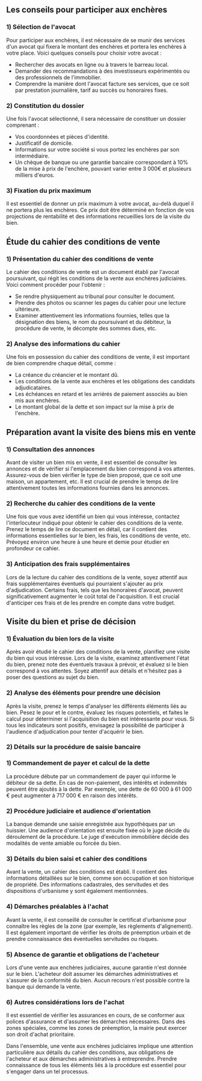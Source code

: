 ## Les conseils pour participer aux enchères

### 1) Sélection de l'avocat

Pour participer aux enchères, il est nécessaire de se munir des services d'un avocat qui fixera le montant des enchères et portera les enchères à votre place. Voici quelques conseils pour choisir votre avocat :
- Rechercher des avocats en ligne ou à travers le barreau local.
- Demander des recommandations à des investisseurs expérimentés ou des professionnels de l'immobilier.
- Comprendre la manière dont l'avocat facture ses services, que ce soit par prestation journalière, tarif au succès ou honoraires fixes.

### 2) Constitution du dossier

Une fois l'avocat sélectionné, il sera nécessaire de constituer un dossier comprenant :
- Vos coordonnées et pièces d'identité.
- Justificatif de domicile.
- Informations sur votre société si vous portez les enchères par son intermédiaire.
- Un chèque de banque ou une garantie bancaire correspondant à 10% de la mise à prix de l'enchère, pouvant varier entre 3 000€ et plusieurs milliers d'euros.

### 3) Fixation du prix maximum

Il est essentiel de donner un prix maximum à votre avocat, au-delà duquel il ne portera plus les enchères. Ce prix doit être déterminé en fonction de vos projections de rentabilité et des informations recueillies lors de la visite du bien.

## Étude du cahier des conditions de vente

### 1) Présentation du cahier des conditions de vente

Le cahier des conditions de vente est un document établi par l'avocat poursuivant, qui régit les conditions de la vente aux enchères judiciaires. Voici comment procéder pour l'obtenir :
- Se rendre physiquement au tribunal pour consulter le document.
- Prendre des photos ou scanner les pages du cahier pour une lecture ultérieure.
- Examiner attentivement les informations fournies, telles que la désignation des biens, le nom du poursuivant et du débiteur, la procédure de vente, le décompte des sommes dues, etc.

### 2) Analyse des informations du cahier

Une fois en possession du cahier des conditions de vente, il est important de bien comprendre chaque détail, comme :
- La créance du créancier et le montant dû.
- Les conditions de la vente aux enchères et les obligations des candidats adjudicataires.
- Les échéances en retard et les arriérés de paiement associés au bien mis aux enchères.
- Le montant global de la dette et son impact sur la mise à prix de l'enchère.

## Préparation avant la visite des biens mis en vente

### 1) Consultation des annonces

Avant de visiter un bien mis en vente, il est essentiel de consulter les annonces et de vérifier si l'emplacement du bien correspond à vos attentes. Assurez-vous de bien vérifier le type de bien proposé, que ce soit une maison, un appartement, etc. Il est crucial de prendre le temps de lire attentivement toutes les informations fournies dans les annonces.

### 2) Recherche du cahier des conditions de la vente

Une fois que vous avez identifié un bien qui vous intéresse, contactez l'interlocuteur indiqué pour obtenir le cahier des conditions de la vente. Prenez le temps de lire ce document en détail, car il contient des informations essentielles sur le bien, les frais, les conditions de vente, etc. Prévoyez environ une heure à une heure et demie pour étudier en profondeur ce cahier.

### 3) Anticipation des frais supplémentaires

Lors de la lecture du cahier des conditions de la vente, soyez attentif aux frais supplémentaires éventuels qui pourraient s'ajouter au prix d'adjudication. Certains frais, tels que les honoraires d'avocat, peuvent significativement augmenter le coût total de l'acquisition. Il est crucial d'anticiper ces frais et de les prendre en compte dans votre budget.

## Visite du bien et prise de décision

### 1) Évaluation du bien lors de la visite

Après avoir étudié le cahier des conditions de la vente, planifiez une visite du bien qui vous intéresse. Lors de la visite, examinez attentivement l'état du bien, prenez note des éventuels travaux à prévoir, et évaluez si le bien correspond à vos attentes. Soyez attentif aux détails et n'hésitez pas à poser des questions au sujet du bien.

### 2) Analyse des éléments pour prendre une décision

Après la visite, prenez le temps d'analyser les différents éléments liés au bien. Pesez le pour et le contre, évaluez les risques potentiels, et faites le calcul pour déterminer si l'acquisition du bien est intéressante pour vous. Si tous les indicateurs sont positifs, envisagez la possibilité de participer à l'audience d'adjudication pour tenter d'acquérir le bien.

### 2) Détails sur la procédure de saisie bancaire

### 1) Commandement de payer et calcul de la dette

La procédure débute par un commandement de payer qui informe le débiteur de sa dette. En cas de non-paiement, des intérêts et indemnités peuvent être ajoutés à la dette. Par exemple, une dette de 60 000 à 61 000 € peut augmenter à 717 000 € en raison des intérêts.

### 2) Procédure judiciaire et audience d'orientation

La banque demande une saisie enregistrée aux hypothèques par un huissier. Une audience d'orientation est ensuite fixée où le juge décide du déroulement de la procédure. Le juge d'exécution immobilière décide des modalités de vente amiable ou forcée du bien.

### 3) Détails du bien saisi et cahier des conditions

Avant la vente, un cahier des conditions est établi. Il contient des informations détaillées sur le bien, comme son occupation et son historique de propriété. Des informations cadastrales, des servitudes et des dispositions d'urbanisme y sont également mentionnées.

### 4) Démarches préalables à l'achat

Avant la vente, il est conseillé de consulter le certificat d'urbanisme pour connaître les règles de la zone (par exemple, les règlements d'alignement). Il est également important de vérifier les droits de préemption urbain et de prendre connaissance des éventuelles servitudes ou risques.

### 5) Absence de garantie et obligations de l'acheteur

Lors d'une vente aux enchères judiciaires, aucune garantie n'est donnée sur le bien. L'acheteur doit assumer les démarches administratives et s'assurer de la conformité du bien. Aucun recours n'est possible contre la banque qui demande la vente.

### 6) Autres considérations lors de l'achat

Il est essentiel de vérifier les assurances en cours, de se conformer aux polices d'assurance et d'assumer les démarches nécessaires. Dans des zones spéciales, comme les zones de préemption, la mairie peut exercer son droit d'achat prioritaire.

Dans l'ensemble, une vente aux enchères judiciaires implique une attention particulière aux détails du cahier des conditions, aux obligations de l'acheteur et aux démarches administratives à entreprendre. Prendre connaissance de tous les éléments liés à la procédure est essentiel pour s'engager dans un tel processus. 